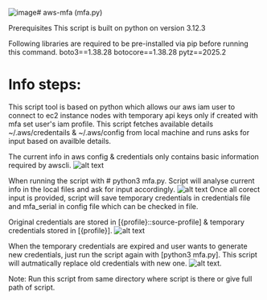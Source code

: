 ![image](https://github.com/user-attachments/assets/fba4541d-bc01-4791-9d63-7c7a561ad3c8)# aws-mfa (mfa.py)

Prerequisites
This script is built on python on version 3.12.3

Following libraries are required to be pre-installed via pip before running this command.
boto3==1.38.28
botocore==1.38.28
pytz==2025.2


# Info steps:

This script tool is based on python which allows our aws iam user to connect to ec2 instance nodes with temporary api keys only if created with mfa set user's iam profile. This script fetches available details ~/.aws/credentails & ~/.aws/config from local machine and runs asks for input based on availble details.


The current info in aws config & credentials only contains basic information required by awscli.
![alt text](image.png)

When running the script with # python3 mfa.py. Script will analyse current info in the local files and ask for input accordingly.
![alt text](image-1.png)
Once all corect input is provided, script will save temporary credentials in credentials file and mfa_serial in config file which can be checked in file.

Original credentials are stored in [{profile}::source-profile] & temporary credentials stored in [{profile}].
![alt text](image-3.png)


When the temporary credentials are expired and user wants to generate new credentials, just run the script again with [python3 mfa.py]. This script will autmatically replace old credentials with new one.
![alt text](image-4.png).


Note: Run this script from same directory where script is there or give full path of script.
